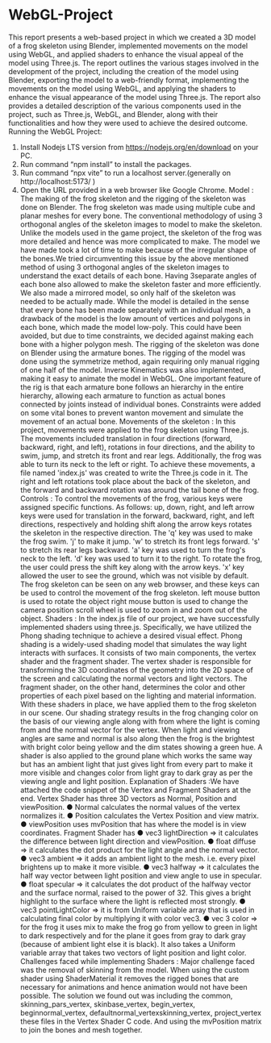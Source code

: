 # WebGL-Project
This report presents a web-based project in which we created a 3D model of a frog
skeleton using Blender, implemented movements on the model using WebGL, and
applied shaders to enhance the visual appeal of the model using Three.js.
The report outlines the various stages involved in the development of the project,
including the creation of the model using Blender, exporting the model to a web-friendly
format, implementing the movements on the model using WebGL, and applying the
shaders to enhance the visual appearance of the model using Three.js.
The report also provides a detailed description of the various components used in the
project, such as Three.js, WebGL, and Blender, along with their functionalities and how
they were used to achieve the desired outcome.
Running the WebGL Project:
1. Install Nodejs LTS version from https://nodejs.org/en/download on your PC.
2. Run command “npm install” to install the packages.
3. Run command “npx vite” to run a localhost server.(generally on
http://localhost:5173/ )
4. Open the URL provided in a web browser like Google Chrome.
Model :
The making of the frog skeleton and the rigging of the skeleton was done on Blender.
The frog skeleton was made using multiple cube and planar meshes for every bone. The
conventional methodology of using 3 orthogonal angles of the skeleton images to
model to make the skeleton. Unlike the models used in the game project, the skeleton of
the frog was more detailed and hence was more complicated to make. The model we
have made took a lot of time to make because of the irregular shape of the bones.We
tried circumventing this issue by the above mentioned method of using 3 orthogonal
angles of the skeleton images to understand the exact details of each bone. Having 3separate angles of each bone also allowed to make the skeleton faster and more
efficiently. We also made a mirrored model, so only half of the skeleton was needed to
be actually made. While the model is detailed in the sense that every bone has been
made separately with an individual mesh, a drawback of the model is the low amount of
vertices and polygons in each bone, which made the model low-poly. This could have
been avoided, but due to time constraints, we decided against making each bone with a
higher polygon mesh.
The rigging of the skeleton was done on Blender using the armature bones. The rigging
of the model was done using the symmetrize method, again requiring only manual
rigging of one half of the model. Inverse Kinematics was also implemented, making it
easy to animate the model in WebGL. One important feature of the rig is that each
armature bone follows an hierarchy in the entire hierarchy, allowing each armature to
function as actual bones connected by joints instead of individual bones. Constraints
were added on some vital bones to prevent wanton movement and simulate the
movement of an actual bone.
Movements of the skeleton :
In this project, movements were applied to the frog skeleton using Three.js. The
movements included translation in four directions (forward, backward, right, and left),
rotations in four directions, and the ability to swim, jump, and stretch its front and rear
legs. Additionally, the frog was able to turn its neck to the left or right. To achieve these
movements, a file named 'index.js' was created to write the Three.js code in it. The right
and left rotations took place about the back of the skeleton, and the forward and
backward rotation was around the tail bone of the frog.
Controls :
To control the movements of the frog, various keys were assigned specific functions. As
follows:
up, down, right, and left arrow keys were used for translation in the forward,
backward, right, and left directions, respectively and holding shift along the arrow
keys rotates the skeleton in the respective direction.
The 'q' key was used to make the frog swim.
'j' to make it jump.
'w' to stretch its front legs forward.
's' to stretch its rear legs backward.
'a' key was used to turn the frog's neck to the left.
'd' key was used to turn it to the right. To rotate the frog, the user could press the
shift key along with the arrow keys.
'x' key allowed the user to see the ground, which was not visible by default. The
frog skeleton can be seen on any web browser, and these keys can be used to
control the movement of the frog skeleton.
left mouse button is used to rotate the object
right mouse button is used to change the camera position
scroll wheel is used to zoom in and zoom out of the object.
Shaders :
In the index.js file of our project, we have successfully implemented shaders using
three.js. Specifically, we have utilized the Phong shading technique to achieve a desired
visual effect. Phong shading is a widely-used shading model that simulates the way
light interacts with surfaces. It consists of two main components, the vertex shader and
the fragment shader. The vertex shader is responsible for transforming the 3D
coordinates of the geometry into the 2D space of the screen and calculating the normal
vectors and light vectors. The fragment shader, on the other hand, determines the color
and other properties of each pixel based on the lighting and material information.
With these shaders in place, we have applied them to the frog skeleton in our scene. Our
shading strategy results in the frog changing color on the basis of our viewing angle
along with from where the light is coming from and the normal vector for the vertex.
When light and viewing angles are same and normal is also along then the frog is the
brightest with bright color being yellow and the dim states showing a green hue. A
shader is also applied to the ground plane which works the same way but has an
ambient light that just gives light from every part to make it more visible and changes
color from light gray to dark gray as per the viewing angle and light position.
Explanation of Shaders :We have attached the code snippet of the Vertex and Fragment Shaders at the end.
Vertex Shader has three 3D vectors as Normal, Position and viewPosition.
● Normal calculates the normal values of the vertex normalizes it.
● Position calculates the Vertex Position and view matrix.
● viewPosition uses mvPosition that has where the model is in view coordinates.
Fragment Shader has
● vec3 lightDirection => it calculates the difference between light direction and
viewPosition.
● float diffuse => it calculates the dot product for the light angle and the normal
vector.
● vec3 ambient => it adds an ambient light to the mesh. i.e. every pixel brightens up
to make it more visible.
● vec3 halfway => it calculates the half way vector between light position and view
angle to use in specular.
● float specular => it calculates the dot product of the halfway vector and the
surface normal, raised to the power of 32. This gives a bright highlight to the
surface where the light is reflected most strongly.
● vec3 pointLightColor => it is from Uniform variable array that is used in
calculating final color by multiplying it with color vec3.
● vec 3 color => for the frog it uses mix to make the frog go from yellow to green in
light to dark respectively and for the plane it goes from gray to dark gray
(because of ambient light else it is black).
It also takes a Uniform variable array that takes two vectors of light position and light
color.
Challenges faced while implementing Shaders :
Major challenge faced was the removal of skinning from the model. When using the
custom shader using ShaderMaterial it removes the rigged bones that are necessary for
animations and hence animation would not have been possible.
The solution we found out was including the common, skinning_pars_vertex,
skinbase_vertex, begin_vertex, beginnormal_vertex,
defaultnormal_vertexskinning_vertex, project_vertex these files in the Vertex Shader C
code. And using the mvPosition matrix to join the bones and mesh together.
